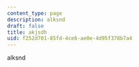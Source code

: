 ```yaml
---
content_type: page
description: alksnd
draft: false
title: akjsdh
uid: f252d701-85fd-4ce6-ae0e-4d95f378b7a4
---
```

alksnd